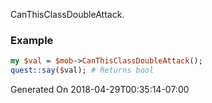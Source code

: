 CanThisClassDoubleAttack.
### Example

```perl
my $val = $mob->CanThisClassDoubleAttack();
quest::say($val); # Returns bool
```


Generated On 2018-04-29T00:35:14-07:00